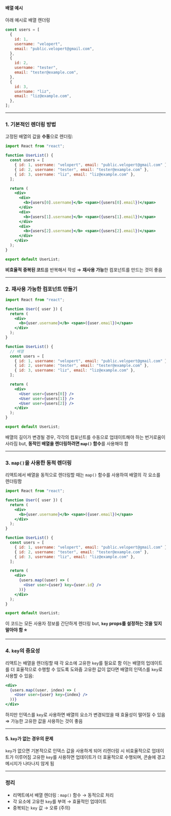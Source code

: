 #### 배열 예시

아래 예시로 배열 렌더링

```jsx
const users = [
  {
    id: 1,
    username: "velopert",
    email: "public.velopert@gmail.com",
  },
  {
    id: 2,
    username: "tester",
    email: "tester@example.com",
  },
  {
    id: 3,
    username: "liz",
    email: "liz@example.com",
  },
];
```

---

### 1. 기본적인 렌더링 방법

고정된 배열의 값을 **수동**으로 렌더링:

```jsx
import React from "react";

function UserList() {
  const users = [
    { id: 1, username: "velopert", email: "public.velopert@gmail.com" },
    { id: 2, username: "tester", email: "tester@example.com" },
    { id: 3, username: "liz", email: "liz@example.com" },
  ];

  return (
    <div>
      <div>
        <b>{users[0].username}</b> <span>({users[0].email})</span>
      </div>
      <div>
        <b>{users[1].username}</b> <span>({users[1].email})</span>
      </div>
      <div>
        <b>{users[2].username}</b> <span>({users[2].email})</span>
      </div>
    </div>
  );
}

export default UserList;
```

**비효율적**
**중복된 코드**를 반복해서 작성
⇒ **재사용 가능**한 컴포넌트를 만드는 것이 좋음

---

### 2. 재사용 가능한 컴포넌트 만들기

```jsx
import React from "react";

function User({ user }) {
  return (
    <div>
      <b>{user.username}</b> <span>({user.email})</span>
    </div>
  );
}

function UserList() {
  // 배열
  const users = [
    { id: 1, username: "velopert", email: "public.velopert@gmail.com" },
    { id: 2, username: "tester", email: "tester@example.com" },
    { id: 3, username: "liz", email: "liz@example.com" },
  ];

  return (
    <div>
      <User user={users[0]} />
      <User user={users[1]} />
      <User user={users[2]} />
    </div>
  );
}

export default UserList;
```

배열의 길이가 변경될 경우, 각각의 컴포넌트를 수동으로 업데이트해야 하는 번거로움이 사라짐
but, **동적인 배열을 렌더링하려면 `map()` 함수**를 사용해야 함

---

### 3. `map()`을 사용한 동적 렌더링

리액트에서 배열을 동적으로 렌더링할 때는 `map()` 함수를 사용하여 배열의 각 요소를 렌더링함

```jsx
import React from "react";

function User({ user }) {
  return (
    <div>
      <b>{user.username}</b> <span>({user.email})</span>
    </div>
  );
}

function UserList() {
  const users = [
    { id: 1, username: "velopert", email: "public.velopert@gmail.com" },
    { id: 2, username: "tester", email: "tester@example.com" },
    { id: 3, username: "liz", email: "liz@example.com" },
  ];

  return (
    <div>
      {users.map((user) => (
        <User user={user} key={user.id} />
      ))}
    </div>
  );
}

export default UserList;
```

이 코드는 모든 사용자 정보를 간단하게 렌더링
but, **`key` props를 설정하는 것을 잊지 말아야 함 ⭐**

---

### 4. `key`의 중요성

리액트는 배열을 렌더링할 때 각 요소에 고유한 `key`를 필요로 함
이는 배열의 업데이트를 더 효율적으로 수행할 수 있도록 도와줌
고유한 값이 없다면 배열의 인덱스를 `key`로 사용할 수 있음:

```jsx
<div>
  {users.map((user, index) => (
    <User user={user} key={index} />
  ))}
</div>
```

하지만 인덱스를 `key`로 사용하면 배열의 요소가 변경되었을 때 효율성이 떨어질 수 있음
⇒ 가능한 고유한 값을 사용하는 것이 좋음

---

#### 5. `key`가 없는 경우의 문제

`key`가 없으면 기본적으로 인덱스 값을 사용하게 되어 리렌더링 시 비효율적으로 업데이트가 이루어짐
고유한 `key`를 사용하면 업데이트가 더 효율적으로 수행되며, 콘솔에 경고 메시지가 나타나지 않게 됨

---

### 정리

- 리액트에서 배열 렌더링 : `map()` 함수 → 동적으로 처리
- 각 요소에 고유한 `key`를 부여 → 효율적인 업데이트
- 중복되는 `key` 값 → 오류 (주의)
